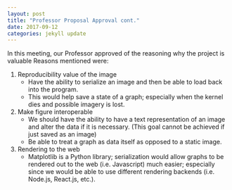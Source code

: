 ```yaml
---
layout: post
title: "Professor Proposal Approval cont."
date: 2017-09-12
categories: jekyll update
---
```


In this meeting, our Professor approved of the reasoning why the project is valuable
Reasons mentioned were:
1. Reproducibility value of the image
    * Have the ability to serialize an image and then be able to load back into the program.
    * This would help save a state of a graph; especially when the kernel dies and possible imagery is lost.
2. Make figure interoperable
    * We should have the ability to have a text representation of an image and alter the data if it is necessary. (This goal cannot be achieved if just saved as an image)
    * Be able to treat a graph as data itself as opposed to a static image.
3. Rendering to the web
    * Matplotlib is a Python library; serialization would allow graphs to be rendered out to the web (i.e. Javascript) much easier; especially since we would be able to use different rendering backends (i.e. Node.js, React.js, etc.).
